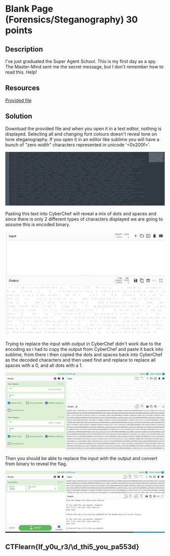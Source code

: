 # Blank Page (Forensics/Steganography) 30 points

## Description

I've just graduated the Super Agent School. This is my first day as a spy. The Master-Mind sent me the secret message, but I don't remember how to read this. Help!

## Resources

[Provided file](https://github.com/FidgetCube/CTF_writeups/blob/main/ctfLearn/BlankPage(Forensics%2C%20Steganography)/TheMessage.txt)

## Solution

Download the provided file and when you open it in a text editor, nothing is displayed. Selecting all and changing font colours doesn't reveal tone on tone steganography. If you open it in an editor like sublime you will have a bunch of "zero width" characters represented in unicode '<0x200f>'.

<p align="center"><img src="_images/original.png"></p>

Pasting this text into CyberChef will reveal a mix of dots and spaces and since there is only 2 different types of characters displayed we are going to assume this is encoded binary. 

<p align="center"><img src="_images/unicode.png"></p>

Trying to replace the input with output in CyberChef didn't work due to the encoding so i had to copy the output from CyberChef and paste it back into sublime, from there i then copied the dots and spaces back into CyberChef as the decoded characters and then used find and replace to replace all spaces with a 0, and all dots with a 1.

<p align="center"><img src="_images/find-replace.png"></p>

Then you should be able to replace the input with the output and convert from binary to reveal the flag.

<p align="center"><img src="_images/flag.png"></p>

## CTFlearn{If_y0u_r3/\d_thi5_you_pa553d}

